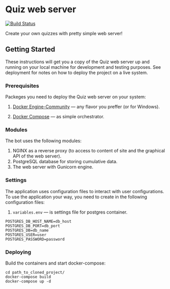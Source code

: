 # Quiz web server
[![Build Status](https://travis-ci.org/rustam-python/Questioner-Server.svg?branch=master)](https://travis-ci.org/rustam-python/Questioner-Server)

Create your own quizzes with pretty simple web server!

## Getting Started
These instructions will get you a copy of the Quiz web server up and running on your local machine for development and testing purposes. See deployment for notes on how to deploy the project on a live system.

### Prerequisites
Packeges you need to deploy the Quiz web server on your system:

1. [Docker Engine-Community](https://docs.docker.com/install/linux/docker-ce/centos/) — any flavor you preffer (or for Windows).

2. [Docker Compose](https://docs.docker.com/compose/install/) — as simple orchestrator.


### Modules
The bot uses the following modules:
1. NGINX as a reverse proxy (to access to content of site and the graphical API of the web server).
2. PostgreSQL database for storing cumulative data.
3. The web server with Gunicorn engine.

### Settings
The application uses configuration files to interact with user configurations. To use the application your way, you need to create in the following configuration files:
1. `variables.env` — is settings file for postgres container.

```
POSTGRES_DB_HOST_NAME=db_host
POSTGRES_DB_PORT=db_port
POSTGRES_DB=db_name
POSTGRES_USER=user
POSTGRES_PASSWORD=password
```

### Deploying

Build the containers and start docker-compose:

```
cd path_to_cloned_project/
docker-compose build
docker-compose up -d
```

